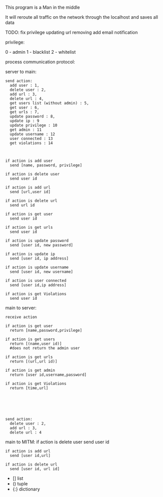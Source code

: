 
This program is a Man in the middle

It will reroute all traffic on the network through the localhost and saves all data

TODO:
  fix privilege updating
  url removing
  add email notification


privilege:

  0 - admin
  1 - blacklist
  2 - whitelist



process communication protocol:

  server to main:

    send action:
      add user : 1,
      delete user : 2,
      add url : 3,
      delete url : 4,
      get users list (without admin) : 5,
      get user : 6,
      get urls : 7,
      update password : 8,
      update ip : 9
      update privilege : 10
      get admin : 11
      update username : 12
      user connected : 13
      get violations : 14



    if action is add user
      send [name, password, privilege]

    if action is delete user
      send user id

    if action is add url
      send [url,user id]

    if action is delete url
      send url id

    if action is get user
      send user id

    if action is get urls
      send user id

    if action is update password
      send [user id, new password]

    if action is update ip
      send [user id, ip address]

    if action is update username
      send [user id, new username]

    if action is user connected
      send [user id,ip address]

    if action is get Violations
      send user id


  main to server:

    receive action

    if action is get user
      return [name,password,privilege]

    if action is get users
      return [(name,user id)]
      #does not return the admin user

    if action is get urls
      return [(url,url id)]

    if action is get admin
      return [user id,username,password]

    if action is get Violations
      return [time,url]






    send action:
      delete user : 2,
      add url : 3,
      delete url : 4


  main to MITM:
    if action is delete user
      send user id

    if action is add url
      send [user id,url]

    if action is delete url
      send [user id, url id]




* [] list
* () tuple
* {:} dictionary
